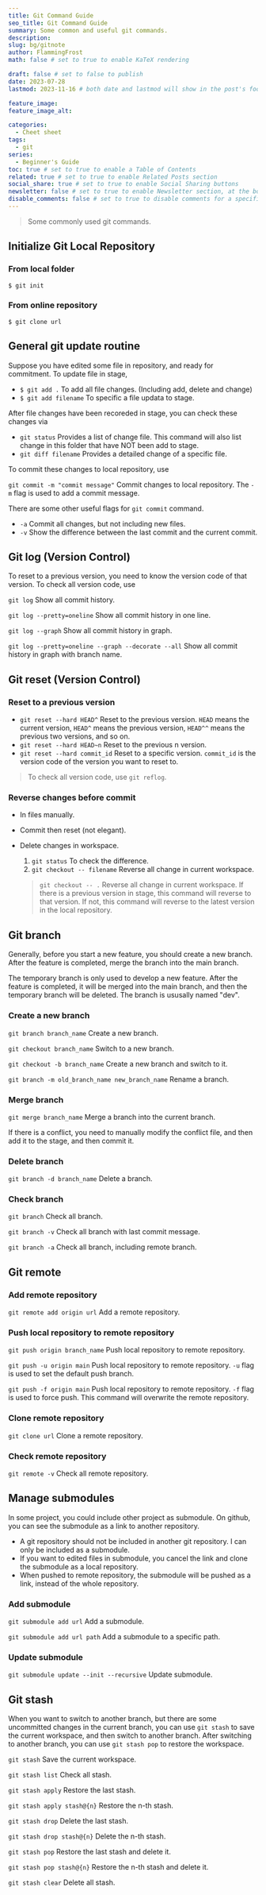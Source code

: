```yaml
---
title: Git Command Guide
seo_title: Git Command Guide
summary: Some common and useful git commands.
description:
slug: bg/gitnote
author: FlammingFrost
math: false # set to true to enable KaTeX rendering

draft: false # set to false to publish
date: 2023-07-28
lastmod: 2023-11-16 # both date and lastmod will show in the post's footer

feature_image:
feature_image_alt:

categories:
  - Cheet sheet
tags:
  - git
series: 
  - Beginner's Guide
toc: true # set to true to enable a Table of Contents
related: true # set to true to enable Related Posts section
social_share: true # set to true to enable Social Sharing buttons
newsletter: false # set to true to enable Newsletter section, at the bottom of the page
disable_comments: false # set to true to disable comments for a specific post
---
```


> Some commonly used git commands. 

## Initialize Git Local Repository

### From local folder

`$ git init`

### From online repository

`$ git clone url`

## General git update routine

Suppose you have edited some file in repository, and ready for commitment. To update file in stage,

- `$ git add .` To add all file changes. (Including add, delete and change)
- `$ git add filename` To specific a file updata to stage.

After file changes have been recoreded in stage, you can check these changes via

- `git status` Provides a list of change file. This command will also list change in this folder that have NOT been add to stage.
- `git diff filename` Provides a detailed change of a specific file.

To commit these changes to local repository, use

`git commit -m "commit message"` Commit changes to local repository. The `-m` flag is used to add a commit message.

There are some other useful flags for `git commit` command.

- `-a` Commit all changes, but not including new files.
- `-v` Show the difference between the last commit and the current commit.

## Git log (Version Control)

To reset to a previous version, you need to know the version code of that version. To check all version code, use

`git log` Show all commit history.

`git log --pretty=oneline` Show all commit history in one line.

`git log --graph` Show all commit history in graph.

`git log --pretty=oneline --graph --decorate --all` Show all commit history in graph with branch name.

## Git reset (Version Control)

### Reset to a previous version

- `git reset --hard HEAD^` Reset to the previous version. `HEAD` means the current version, `HEAD^` means the previous version, `HEAD^^` means the previous two versions, and so on.
- `git reset --hard HEAD~n` Reset to the previous n version.
- `git reset --hard commit_id` Reset to a specific version. `commit_id` is the version code of the version you want to reset to.

> To check all version code, use `git reflog`.

### Reverse changes before commit

- In files manually.

- Commit then reset (not elegant).

- Delete changes in workspace.

  1. `git status` To check the difference.
  2. `git checkout -- filename` Reverse all change in current workspace.

  > `git checkout -- .` Reverse all change in current workspace. If there is a previous version in stage, this command will reverse to that version. If not, this command will reverse to the latest version in the local repository.

## Git branch

Generally, before you start a new feature, you should create a new branch. After the feature is completed, merge the branch into the main branch.

The temporary branch is only used to develop a new feature. After the feature is completed, it will be merged into the main branch, and then the temporary branch will be deleted. The branch is ususally named "dev".

### Create a new branch

`git branch branch_name` Create a new branch.

`git checkout branch_name` Switch to a new branch.

`git checkout -b branch_name` Create a new branch and switch to it.

`git branch -m old_branch_name new_branch_name` Rename a branch.

### Merge branch

`git merge branch_name` Merge a branch into the current branch.

If there is a conflict, you need to manually modify the conflict file, and then add it to the stage, and then commit it.

### Delete branch

`git branch -d branch_name` Delete a branch.

### Check branch

`git branch` Check all branch.

`git branch -v` Check all branch with last commit message.

`git branch -a` Check all branch, including remote branch.

## Git remote

### Add remote repository

`git remote add origin url` Add a remote repository.

### Push local repository to remote repository

`git push origin branch_name` Push local repository to remote repository.

`git push -u origin main` Push local repository to remote repository. `-u` flag is used to set the default push branch.

`git push -f origin main` Push local repository to remote repository. `-f` flag is used to force push. This command will overwrite the remote repository.

### Clone remote repository

`git clone url` Clone a remote repository.

### Check remote repository

`git remote -v` Check all remote repository.

## Manage submodules

In some project, you could include other project as submodule. On github, you can see the submodule as a link to another repository. 
- A git repository should not be included in another git repository. I can only be included as a submodule.
- If you want to edited files in submodule, you cancel the link and clone the submodule as a local repository.
- When pushed to remote repository, the submodule will be pushed as a link, instead of the whole repository.

### Add submodule

`git submodule add url` Add a submodule.

`git submodule add url path` Add a submodule to a specific path.

### Update submodule

`git submodule update --init --recursive` Update submodule.

## Git stash

When you want to switch to another branch, but there are some uncommitted changes in the current branch, you can use `git stash` to save the current workspace, and then switch to another branch. After switching to another branch, you can use `git stash pop` to restore the workspace.

`git stash` Save the current workspace.

`git stash list` Check all stash.

`git stash apply` Restore the last stash.

`git stash apply stash@{n}` Restore the n-th stash.

`git stash drop` Delete the last stash.

`git stash drop stash@{n}` Delete the n-th stash.

`git stash pop` Restore the last stash and delete it.

`git stash pop stash@{n}` Restore the n-th stash and delete it.

`git stash clear` Delete all stash.